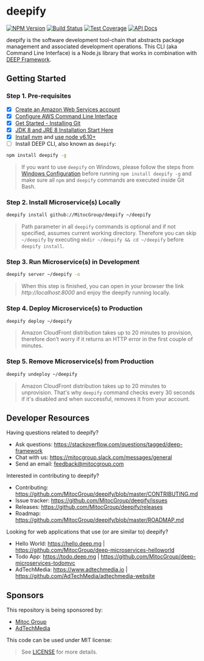deepify
=======

[![NPM Version](https://img.shields.io/npm/v/deepify.svg)](https://npmjs.org/package/deepify)
[![Build Status](https://travis-ci.com/MitocGroup/deepify.svg?token=K6deyi9kwkfxRyXwcv6c)](https://travis-ci.com/MitocGroup/deepify)
[![Test Coverage](https://codeclimate.com/repos/5789fd9d3a2d0a0071006513/badges/0980d55f79fcea2032a7/coverage.svg)](https://codeclimate.com/repos/5789fd9d3a2d0a0071006513/coverage)
[![API Docs](http://docs.deep.mg/badge.svg)](http://docs.deep.mg)

deepify is the software development tool-chain that abstracts package management and associated development operations. This CLI (aka 
Command Line Interface) is a Node.js library that works in combination with [DEEP Framework](https://github.com/MitocGroup/deep-framework).


## Getting Started

### Step 1. Pre-requisites

- [x] [Create an Amazon Web Services account](https://www.youtube.com/watch?v=WviHsoz8yHk)
- [x] [Configure AWS Command Line Interface](https://docs.aws.amazon.com/cli/latest/userguide/cli-chap-getting-started.html)
- [x] [Get Started - Installing Git](https://git-scm.com/book/en/v2/Getting-Started-Installing-Git)
- [x] [JDK 8 and JRE 8 Installation Start Here](https://docs.oracle.com/javase/8/docs/technotes/guides/install/install_overview.html)
- [x] [Install nvm](https://github.com/creationix/nvm#install-script) and [use node v6.10+](https://github.com/creationix/nvm#usage)
- [ ] Install DEEP CLI, also known as `deepify`:

```bash
npm install deepify -g
```

> If you want to use `deepify` on Windows, please follow the steps from
[Windows Configuration](https://github.com/MitocGroup/deep-framework/blob/master/docs/windows.md)
before running `npm install deepify -g` and make sure all `npm` and `deepify` commands are executed
inside Git Bash.

### Step 2. Install Microservice(s) Locally

```bash
deepify install github://MitocGroup/deepify ~/deepify
```

> Path parameter in all `deepify` commands is optional and if not specified, assumes current
working directory. Therefore you can skip `~/deepify` by executing
`mkdir ~/deepify && cd ~/deepify` before `deepify install`.

### Step 3. Run Microservice(s) in Development

```bash
deepify server ~/deepify -o
```

> When this step is finished, you can open in your browser the link *http://localhost:8000*
and enjoy the deepify running locally.

### Step 4. Deploy Microservice(s) to Production

```bash
deepify deploy ~/deepify
```

> Amazon CloudFront distribution takes up to 20 minutes to provision, therefore don’t worry
if it returns an HTTP error in the first couple of minutes.

### Step 5. Remove Microservice(s) from Production

```bash
deepify undeploy ~/deepify
```

> Amazon CloudFront distribution takes up to 20 minutes to unprovision. That's why `deepify`
command checks every 30 seconds if it's disabled and when successful, removes it from your account.


## Developer Resources

Having questions related to deepify?

- Ask questions: https://stackoverflow.com/questions/tagged/deep-framework
- Chat with us: https://mitocgroup.slack.com/messages/general
- Send an email: feedback@mitocgroup.com

Interested in contributing to deepify?

- Contributing: https://github.com/MitocGroup/deepify/blob/master/CONTRIBUTING.md
- Issue tracker: https://github.com/MitocGroup/deepify/issues
- Releases: https://github.com/MitocGroup/deepify/releases
- Roadmap: https://github.com/MitocGroup/deepify/blob/master/ROADMAP.md

Looking for web applications that use (or are similar to) deepify?

- Hello World: https://hello.deep.mg | https://github.com/MitocGroup/deep-microservices-helloworld
- Todo App: https://todo.deep.mg | https://github.com/MitocGroup/deep-microservices-todomvc
- AdTechMedia: https://www.adtechmedia.io | https://github.com/AdTechMedia/adtechmedia-website


## Sponsors

This repository is being sponsored by:
- [Mitoc Group](https://www.mitocgroup.com)
- [AdTechMedia](https://www.adtechmedia.io)

This code can be used under MIT license:
> See [LICENSE](https://github.com/MitocGroup/deepify/blob/master/LICENSE) for more details.
